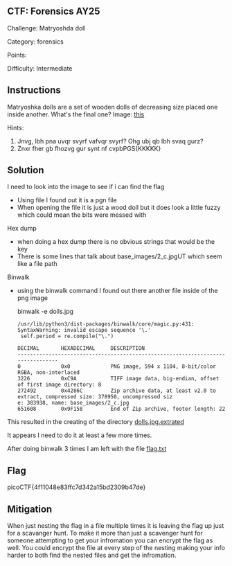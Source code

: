 ## CTF: Forensics AY25
Challenge: Matryoshda doll 

Category:  forensics

Points:

Difficulty: Intermediate

## Instructions

Matryoshka dolls are a set of wooden dolls of decreasing size placed one inside another. What's the final one? Image: [this](dolls.jpg)

Hints: 
1. Jnvg, lbh pna uvqr svyrf vafvqr svyrf? Ohg ubj qb lbh svaq gurz?
2. Znxr fher gb fhozvg gur synt nf cvpbPGS{KKKKK}


## Solution

I need to look into the image to see if i can find the flag
* Using file I found out it is a pgn file
* When opening the file it is just a wood doll but it does look a little fuzzy which could mean the bits were messed with

Hex dump 
* when doing a hex dump there is no obvious strings that would be the key
* There is some lines that talk about base_images/2_c.jpgUT which seem like a file path 

Binwalk 
* using the binwalk command I found out there another file inside of the png image

    binwalk -e dolls.jpg  

      /usr/lib/python3/dist-packages/binwalk/core/magic.py:431: SyntaxWarning: invalid escape sequence '\.'              
       self.period = re.compile("\.")   

      DECIMAL       HEXADECIMAL     DESCRIPTION                                                                          
      --------------------------------------------------------------------------------                                   
      0             0x0             PNG image, 594 x 1104, 8-bit/color RGBA, non-interlaced                              
      3226          0xC9A           TIFF image data, big-endian, offset of first image directory: 8                      
      272492        0x4286C         Zip archive data, at least v2.0 to extract, compressed size: 378950, uncompressed siz
      e: 383938, name: base_images/2_c.jpg                                                                               
      651608        0x9F158         End of Zip archive, footer length: 22     

This resulted in the creating of the directory [dolls.jpg.extrated](_dolls.jpg.extracted)

It appears I need to do it at least a few more times. 

After doing binwalk 3 times I am left with the file [flag.txt](flag.txt)



## Flag

picoCTF{4f11048e83ffc7d342a15bd2309b47de} 
 
## Mitigation

When just nesting the flag in a file multiple times it is leaving the flag up just for a scavanger hunt. To make it more than just a scavenger hunt for someone attempting to get your infromation you can encrypt the flag as well. You could encrypt the file at every step of the nesting making your info harder to both find the nested files and get the infromation.
